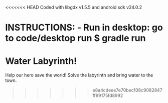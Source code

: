 <<<<<<< HEAD
Coded with libgdx v1.5.5 and android sdk v24.0.2

INSTRUCTIONS:
	- Run in desktop: 
		go to code/desktop
		run $ gradle run
=======
# Water Labyrinth! #

Help our hero save the world! Solve the labyrinth and bring water to the town.
>>>>>>> e8a4cdeee7e70bec108c9082847ff99175fd8992
